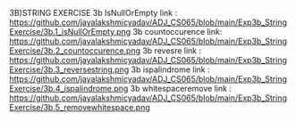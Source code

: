 3B)STRING EXERCISE
3b IsNullOrEmpty link : https://github.com/jayalakshmicyadav/ADJ_CS065/blob/main/Exp3b_StringExercise/3b.1_isNullOrEmpty.png
3b countoccurence link: https://github.com/jayalakshmicyadav/ADJ_CS065/blob/main/Exp3b_StringExercise/3b.2_countoccurence.png
3b revesre link : https://github.com/jayalakshmicyadav/ADJ_CS065/blob/main/Exp3b_StringExercise/3b.3_reversestring.png
3b ispalindrome link : https://github.com/jayalakshmicyadav/ADJ_CS065/blob/main/Exp3b_StringExercise/3b.4_ispalindrome.png
3b whitespaceremove link : https://github.com/jayalakshmicyadav/ADJ_CS065/blob/main/Exp3b_StringExercise/3b.5_removewhitespace.png
